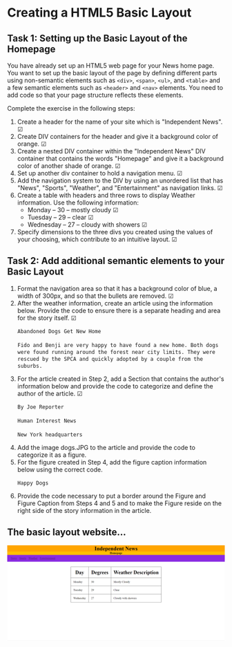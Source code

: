 # Creating a HTML5 Basic Layout 

## Task 1: Setting up the Basic Layout of the Homepage

You have already set up an HTML5 web page for your News home page. You want to set up the basic layout of the page by defining different parts using non-semantic elements such as `<div>`, `<span>`, `<ul>`, and `<table>` and a few semantic elements such as `<header>` and `<nav>` elements. You need to add code so that your page structure reflects these elements.

Complete the exercise in the following steps:

1. Create a header for the name of your site which is "Independent News". &#9745;
2. Create DIV containers for the header and give it a background color of orange. &#9745;
3. Create a nested DIV container within the "Independent News" DIV container that contains the words "Homepage" and give it a background color of another shade of orange. &#9745;
4. Set up another div container to hold a navigation menu. &#9745;
5. Add the navigation system to the DIV by using an unordered list that has "News", "Sports", "Weather", and "Entertainment" as navigation links. &#9745;
6. Create a table with headers and three rows to display Weather information. Use the following information: 
     - Monday – 30 – mostly cloudy &#9745;
     - Tuesday – 29 – clear &#9745;
     - Wednesday – 27 – cloudy with showers &#9745;
7. Specify dimensions to the three divs you created using the values of your choosing, which contribute to an intuitive layout. &#9745;

## Task 2: Add additional semantic elements to your Basic Layout

1. Format the navigation area so that it has a background color of blue, a width of 300px, and so that the bullets are removed. &#9745;
2. After the weather information, create an article using the information below. Provide the code to ensure there is a separate heading and area for the story itself. &#9745;
   ```
   Abandoned Dogs Get New Home
   
   Fido and Benji are very happy to have found a new home. Both dogs were found running around the forest near city limits. They were rescued by the SPCA and quickly adopted by a couple from the suburbs.
   ```
3. For the article created in Step 2, add a Section that contains the author's information below and provide the code to categorize and define the author of the article. &#9745;
   ```
   By Joe Reporter

   Human Interest News

   New York headquarters
   ```
4. Add the image dogs.JPG to the article and provide the code to categorize it as a figure.
5. For the figure created in Step 4, add the figure caption information below using the correct code.
   ```
   Happy Dogs
   ```
6. Provide the code necessary to put a border around the Figure and Figure Caption from Steps 4 and 5 and to make the Figure reside on the right side of the story information in the article.

## The basic layout website...

![Face of the website](./images/UI.PNG)